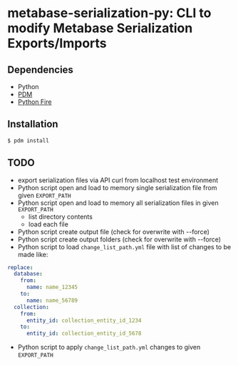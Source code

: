# metabase-serialization-py: CLI to modify Metabase Serialization Exports/Imports

## Dependencies
- Python
- [PDM](https://pdm-project.org/en/stable/)
- [Python Fire](https://google.github.io/python-fire/)


## Installation

```bash
$ pdm install
```



## TODO
- export serialization files via API curl from localhost test environment
- Python script open and load to memory single serialization file from given `EXPORT_PATH`
- Python script open and load to memory all serialization files in given `EXPORT_PATH`
  - list directory contents
  - load each file
- Python script create output file (check for overwrite with --force)
- Python script create output folders (check for overwrite with --force)
- Python script to load `change_list_path.yml` file with list of changes to be made like:
```yaml
replace:
  database:
    from:
      name: name_12345
    to:
      name: name_56789
  collection:
    from:
      entity_id: collection_entity_id_1234
    to:
      entity_id: collection_entity_id_5678
```

- Python script to apply `change_list_path.yml` changes to given `EXPORT_PATH`

